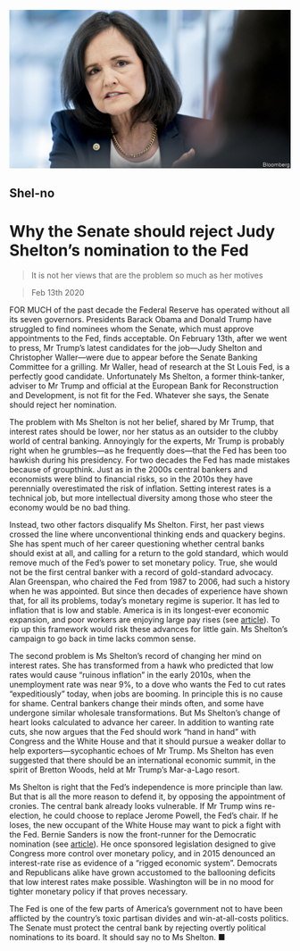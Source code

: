 ![](./images/20200215_LDP502.jpg)

## Shel-no

# Why the Senate should reject Judy Shelton’s nomination to the Fed

> It is not her views that are the problem so much as her motives

> Feb 13th 2020

FOR MUCH of the past decade the Federal Reserve has operated without all its seven governors. Presidents Barack Obama and Donald Trump have struggled to find nominees whom the Senate, which must approve appointments to the Fed, finds acceptable. On February 13th, after we went to press, Mr Trump’s latest candidates for the job—Judy Shelton and Christopher Waller—were due to appear before the Senate Banking Committee for a grilling. Mr Waller, head of research at the St Louis Fed, is a perfectly good candidate. Unfortunately Ms Shelton, a former think-tanker, adviser to Mr Trump and official at the European Bank for Reconstruction and Development, is not fit for the Fed. Whatever she says, the Senate should reject her nomination.

The problem with Ms Shelton is not her belief, shared by Mr Trump, that interest rates should be lower, nor her status as an outsider to the clubby world of central banking. Annoyingly for the experts, Mr Trump is probably right when he grumbles—as he frequently does—that the Fed has been too hawkish during his presidency. For two decades the Fed has made mistakes because of groupthink. Just as in the 2000s central bankers and economists were blind to financial risks, so in the 2010s they have perennially overestimated the risk of inflation. Setting interest rates is a technical job, but more intellectual diversity among those who steer the economy would be no bad thing.

Instead, two other factors disqualify Ms Shelton. First, her past views crossed the line where unconventional thinking ends and quackery begins. She has spent much of her career questioning whether central banks should exist at all, and calling for a return to the gold standard, which would remove much of the Fed’s power to set monetary policy. True, she would not be the first central banker with a record of gold-standard advocacy. Alan Greenspan, who chaired the Fed from 1987 to 2006, had such a history when he was appointed. But since then decades of experience have shown that, for all its problems, today’s monetary regime is superior. It has led to inflation that is low and stable. America is in its longest-ever economic expansion, and poor workers are enjoying large pay rises (see [article](https://www.economist.com//finance-and-economics/2020/02/13/wage-gains-for-low-earners-have-helped-sustain-americas-economic-expansion)). To rip up this framework would risk these advances for little gain. Ms Shelton’s campaign to go back in time lacks common sense.

The second problem is Ms Shelton’s record of changing her mind on interest rates. She has transformed from a hawk who predicted that low rates would cause “ruinous inflation” in the early 2010s, when the unemployment rate was near 9%, to a dove who wants the Fed to cut rates “expeditiously” today, when jobs are booming. In principle this is no cause for shame. Central bankers change their minds often, and some have undergone similar wholesale transformations. But Ms Shelton’s change of heart looks calculated to advance her career. In addition to wanting rate cuts, she now argues that the Fed should work “hand in hand” with Congress and the White House and that it should pursue a weaker dollar to help exporters—sycophantic echoes of Mr Trump. Ms Shelton has even suggested that there should be an international economic summit, in the spirit of Bretton Woods, held at Mr Trump’s Mar-a-Lago resort.

Ms Shelton is right that the Fed’s independence is more principle than law. But that is all the more reason to defend it, by opposing the appointment of cronies. The central bank already looks vulnerable. If Mr Trump wins re-election, he could choose to replace Jerome Powell, the Fed’s chair. If he loses, the new occupant of the White House may want to pick a fight with the Fed. Bernie Sanders is now the front-runner for the Democratic nomination (see [article](https://www.economist.com//united-states/2020/02/15/mike-bloombergs-very-expensive-moment)). He once sponsored legislation designed to give Congress more control over monetary policy, and in 2015 denounced an interest-rate rise as evidence of a “rigged economic system”. Democrats and Republicans alike have grown accustomed to the ballooning deficits that low interest rates make possible. Washington will be in no mood for tighter monetary policy if that proves necessary.

The Fed is one of the few parts of America’s government not to have been afflicted by the country’s toxic partisan divides and win-at-all-costs politics. The Senate must protect the central bank by rejecting overtly political nominations to its board. It should say no to Ms Shelton. ■